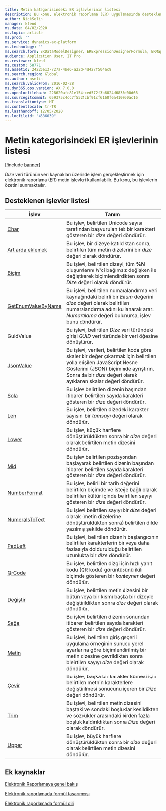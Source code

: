 ```yaml
---
title: Metin kategorisindeki ER işlevlerinin listesi
description: Bu konu, elektronik raporlama (ER) uygulamasında desteklenen metin işlevleri hakkında bilgi sağlar.
author: NickSelin
manager: kfend
ms.date: 04/02/2020
ms.topic: article
ms.prod: ''
ms.service: dynamics-ax-platform
ms.technology: ''
ms.search.form: ERDataModelDesigner, ERExpressionDesignerFormula, ERMappedFormatDesigner, ERModelMappingDesigner
audience: Application User, IT Pro
ms.reviewer: kfend
ms.custom: 58771
ms.assetid: 24223e13-727a-4be6-a22d-4d427f504ac9
ms.search.region: Global
ms.author: nselin
ms.search.validFrom: 2016-02-28
ms.dyn365.ops.version: AX 7.0.0
ms.openlocfilehash: 228620afc81e154eced572f3b6024d6836d00d66
ms.sourcegitcommit: 659375c4cc7f5524cbf91cf6160f6a410960ac16
ms.translationtype: HT
ms.contentlocale: tr-TR
ms.lasthandoff: 12/05/2020
ms.locfileid: "4686039"
---
```

# <a name="list-of-er-functions-of-the-text-category"></a>Metin kategorisindeki ER işlevlerinin listesi

[!include [banner](../includes/banner.md)]

*Dize* veri türünün veri kaynakları üzerinde işlem gerçekleştirmek için elektronik raporlama (ER) metin işlevleri kullanılabilir. Bu konu, bu işlevlerin özetini sunmaktadır.

## <a name="list-of-supported-functions"></a>Desteklenen işlevler listesi

| İşlev | Tanım |
|----------|-------------|
| [Char](er-functions-text-char.md) | Bu işlev, belirtilen Unicode sayısı tarafından başvurulan tek bir karakteri gösteren bir *dize* değeri döndürür. |
| [Art arda eklemek](er-functions-text-concatenate.md) | Bu işlev, bir dizeye katıldıktan sonra, belirtilen tüm metin dizelerini bir *dize* değeri olarak döndürür. |
| [Biçim](er-functions-text-format.md) | Bu işlevi, belirtilen dizeyi, tüm **%N** oluşumlarını *N*'ci bağımsız değişken ile değiştirerek biçimlendirdikten sonra *Dize* değeri olarak döndürür. |
| [GetEnumValueByName](er-functions-text-getenumvaluebyname.md) | Bu işlevi, belirtilen numaralandırma veri kaynağındaki belirli bir *Enum* değerini *dize* değeri olarak belirtilen numaralandırma adını kullanarak arar. *Numaralama* değeri bulunursa, işlev bunu döndürür. |
| [GuidValue](er-functions-text-guidvalue.md) | Bu işlevi, belirtilen *Dize* veri türündeki girişi *GUID* veri türünde bir veri öğesine dönüştürür. |
| [JsonValue](er-functions-text-jsonvalue.md) | Bu işlevi, verileri, belirtilen koda göre skaler bir değer çıkarmak için belirtilen yolla erişilen JavaScript Nesne Gösterimi (JSON) biçiminde ayrıştırın. Sonra da bir *dize* değeri olarak ayıklanan skalar değeri döndürür. |
| [Sola](er-functions-text-left.md) | Bu işlev belirtilen dizenin başından itibaren belirtilen sayıda karakteri gösteren bir *dize* değeri döndürür. |
| [Len](er-functions-text-len.md) | Bu işlev, belirtilen dizedeki karakter sayısını bir *tamsayı* değeri olarak döndürür. |
| [Lower](er-functions-text-lower.md) | Bu işlev, küçük harflere dönüştürüldükten sonra bir *dize* değeri olarak belirtilen metin dizesini döndürür. |
| [Mid](er-functions-text-mid.md) | Bu işlev belirtilen pozisyondan başlayarak belirtilen dizenin başından itibaren belirtilen sayıda karakteri gösteren bir *dize* değeri döndürür. |
| [NumberFormat](er-functions-text-numberformat.md) | Bu işlev, belirli bir tarih değerini belirtilen biçimde ve isteğe bağlı olarak belirtilen kültür içinde belirtilen sayıyı gösteren bir *dize* değeri döndürür. |
| [NumeralsToText](er-functions-text-numeralstotext.md) | Bu işlevi belirtilen sayıyı bir *dize* değeri olarak (metin dizelerine dönüştürüldükten sonra) belirtilen dilde yazılmış şekilde döndürür. |
| [PadLeft](er-functions-text-padleft.md) | Bu işlevi, belirtilen dizenin başlangıcının belirtilen karakterlerin bir veya daha fazlasıyla doldurulduğu belirtilen uzunlukta bir *dize* döndürür. |
| [QrCode](er-functions-text-qrcode.md) | Bu işlev, belirtilen dizgi için hızlı yanıt kodu (QR kodu) görüntüsünü ikili biçimde gösteren bir *konteyner* değeri döndürür. |
| [Değiştir](er-functions-text-replace.md) | Bu işlev, belirtilen metin dizesini bir bütün veya bir kısmı başka bir dizeyle değiştirildikten sonra *dize* değeri olarak döndürür. |
| [Sağa](er-functions-text-right.md) | Bu işlevi belirtilen dizenin sonundan itibaren belirtilen sayıda karakteri gösteren bir *dize* değeri döndürür. |
| [Metin](er-functions-text-text.md) | Bu işlevi, belirtilen giriş geçerli uygulama örneğinin sunucu yerel ayarlarına göre biçimlendirilmiş bir metin dizesine çevrildikten sonra bleirtilen sayıyı *dize* değeri olarak döndürür. |
| [Çevir](er-functions-text-translate.md) | Bu işlev, başka bir karakter kümesi için belirtilen metnin karakterlere değiştirilmesi sonucunu içeren bir *Dize* değeri döndürür. |
| [Trim](er-functions-text-trim.md) | Bu işlevi, belirtilen metin dizesini baştaki ve sondaki boşluklar kesildikten ve sözcükler arasındaki birden fazla boşluk kaldırıldıktan sonra *Dize* değeri olarak döndürür. |
| [Upper](er-functions-text-upper.md) | Bu işlev, büyük harflere dönüştürüldükten sonra bir *dize* değeri olarak belirtilen metin dizesini döndürür. |

## <a name="additional-resources"></a>Ek kaynaklar

[Elektronik Raporlamaya genel bakış](general-electronic-reporting.md)

[Elektronik raporlamada formül tasarımcısı](general-electronic-reporting-formula-designer.md)

[Elektronik raporlamada formül dili](er-formula-language.md)

